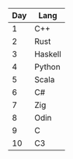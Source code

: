 |Day|Lang|
|---|---|
| 1 | C++ |
| 2 | Rust |
| 3 | Haskell |
| 4 | Python |
| 5 | Scala |
| 6 | C# |
| 7 | Zig |
| 8 | Odin |
| 9 | C |
| 10 | C3 |
